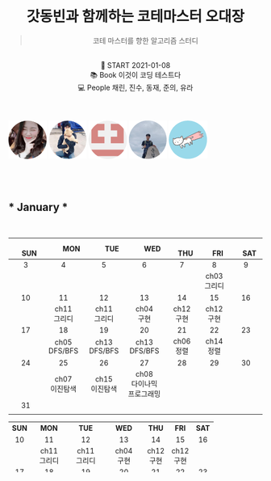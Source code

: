 <center>
<h1> 갓동빈과 함께하는 코테마스터 오대장</h1> 
<blockquote>코테 마스터를 향한 알고리즘 스터디</blockquote>
<br> 📌 START 2021-01-08 
<br> 📚 Book 이것이 코딩 테스트다
<br> 💻 People 채린, 진수, 동재, 준의, 유라
</center>

<br>
<br>
<br>

<a href="https://github.com/zzerii">
<img src = "./img/채린.png" width="15%" /></a>
<a href="https://github.com/baejinsoo">
<img src = "./img/진수.png" width="15%" /></a>
<a href="https://github.com/winterash2">
<img src = "./img/동재.png" width="15%" /></a>
<a href="https://github.com/coconutstd">
<img src = "./img/준의.png" width="15%" /></a>
<a href="https://github.com/jungyr24">
<img src = "./img/유라.png" width="15%" /></a>

<br>
<br>
<br>
<br>

<h2> * January * </h2>

<br>

|　 　SUN　 　|　 　MON　 　|　 　TUE　 　|　 　WED　 　|　 　THU　 　|　 　FRI　 　|　 　SAT　 　|
|:---:|:---:|:---:|:---:|:---:|:---:|:---:|
|           3|            4|           5|           6|           7|            8|           9|
|   |   |   |   |   |ch03<br>그리디||
| 10 |      11      |      12      |     13     |    14     |     15     | 16 |
|    |ch11<br>그리디|ch11<br>그리디|ch04<br>구현|ch12<br>구현|ch12<br>구현|    |
| 17 |      18       |      19       |      20       |     21     |     22     |23|
|    |ch05<br>DFS/BFS|ch13<br>DFS/BFS|ch13<br>DFS/BFS|ch06<br>정렬|ch14<br>정렬|  |
| 24 |      25        |       26       |         27              |  28  |  29  |  30  |
|    |ch07<br>이진탐색|ch15<br>이진탐색|ch08<br>다이나믹<br>프로그래밍|      |      |      |
| 31 |
|    |

 <table style="border: 1px; width:100%; height: 100px; text-align: center;">
	<th>SUN</th>
	<th>MON</th>
    <th>TUE</th>
    <th>WED</th>
    <th>THU</th>
    <th>FRI</th>
    <th>SAT</th>
    <tr><td>10</td><td>11</td><td>12</td><td>13</td><td>14</td><td>15</td><td>16</td></tr>
    <tr>
        <td></td>
        <td>ch11<br>그리디</td>
        <td>ch11<br>그리디</td>
        <td>ch04<br>구현</td>
        <td>ch12<br>구현</td>
        <td>ch12<br>구현</td>
        <td></td></tr>
    <tr>
        <td>17</td><td>18</td><td>19</td><td>20</td><td>21</td><td>22</td><td>23</td>
    </tr>
    <tr>
        <td></td>
        <td>ch05<br>DFS/BFS</td>
        <td>ch13<br>DFS/BFS</td>
        <td>ch13<br>DFS/BFS</td>
        <td>ch06<br>정렬</td>
        <td>ch14<br>정렬</td>
        <td></td>
    </tr>
    <tr>
        <td>24</td>
        <td>25</td>
        <td>26</td>
        <td>27</td>
        <td>28</td>
        <td>29</td>
        <td>30</td>
    </tr>
        <tr><td></td>
        <td>ch07<br>이진탐색</td>
        <td>ch15<br>이진탐색</td>
        <td>ch08<br>다이나믹<br>프로그래밍</td>
        <td></td>
        <td></td>
        <td></td>
    </tr>
        <tr><td>31</td>
    </tr>
    <tr>
        <td></td>
    </tr>
</table>
